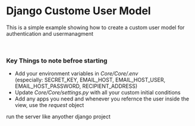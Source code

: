 <h1>Django Custome User Model</h1>
<p>This is a simple example showing how to create a custom user model for authentication and usermanagment</p>
<br>
<h3>Key Things to note befroe starting</h3>
<ul>
  <li>Add your environment variables in <i>Core/Core/.env</i></li> (especially: SECRET_KEY, EMAIL_HOST, EMAIL_HOST_USER, EMAIL_HOST_PASSWORD, RECIPIENT_ADDRESS)
  <li>Update <i>Core/Core/settings.py</i> with all your custom initial conditions</li>
  <li>Add any apps you need and whenever you refernce the user inside the view, use the <i>request</i> object</li>
</ul>

run the server like anyother django project

